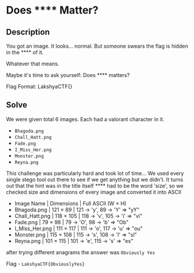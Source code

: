 # Does **** Matter?

## Description

You got an image. It looks... normal. But someone swears the flag is hidden in the **** of it.

Whatever that means.

Maybe it's time to ask yourself: Does **** matters?

Flag Format: LakshyaCTF{}

## Solve

We were given total 6 images. Each had a valorant character in it.
- `Bhagoda.png`  
- `Chall_Hatt.png`  
- `Fade.png`  
- `I_Miss_Her.png`  
- `Monster.png`  
- `Reyna.png`

This challenge was particularly hard and took lot of time... We used every single stego tool out there to see if we get anything but we didn't. It turns out that the hint was in the title itself **** had to be the word 'size', so we checked size and dimensions of every image and converted it into ASCII

- Image Name     | Dimensions | Full ASCII (W × H)
- Bhagoda.png    | 121 × 89   | 121 → 'y', 89 → 'Y'     ⇒ "yY"
- Chall_Hatt.png | 118 × 105  | 118 → 'v', 105 → 'i'    ⇒ "vi"
- Fade.png       | 79 × 98    | 79 → 'O', 98 → 'b'      ⇒ "Ob"
- I_Miss_Her.png | 111 × 117  | 111 → 'o', 117 → 'u'    ⇒ "ou"
- Monster.png    | 115 × 108  | 115 → 's', 108 → 'l'    ⇒ "sl"
- Reyna.png      | 101 × 115  | 101 → 'e', 115 → 's'    ⇒ "es"

after trying different anagrams the answer was `Obviously Yes`

Flag - `LakshyaCTF{ObviouslyYes}`
